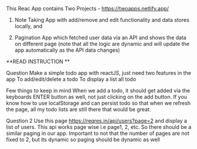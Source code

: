 This Reac App contains Two Projects - https://twoapps.netlify.app/
 
1. Note Taking App with add/remove and edit functionality and data stores locally, and

2. Pagination App which fetched user data via an API and shows the data on different page 
(note that all the logic are dynamic and will update the app automatically as the API data changes)

**READ INSTRUCTION **

Question
Make a simple todo app with reactJS, just need two features in the app 
To add/edit/delete a todo
To display a list all todo

Few things to keep in mind
When we add a todo, it should get added via the keyboards ENTER button as well, not just clicking on the add button.
If you know how to use localStorage and can persist todo so that when we refresh the page, all my todo lists are still there that would be great. 

Question 2
Use this page https://reqres.in/api/users?page=2  and display a list of users.
This api works page wise i.e page1, 2, etc. So there should be a similar paging in our app.  Important to not that the number of pages are not fixed to 2, but its dynamic so paging should be dynamic as well
